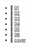 * 📄 [01](01.md)
* 📄 [02](02.md)
* 📄 [03](03.md)
* 📄 [04](04.md)
* 📄 [05](05.md)
* 📄 [06](06.md)
* 📄 [cover](cover.jpeg)
